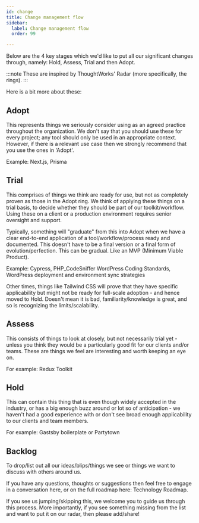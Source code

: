 ```yaml
---
id: change
title: Change management flow
sidebar:
  label: Change management flow
  order: 99

---
```


Below are the 4 key stages which we'd like to put all our significant changes through, namely: Hold, Assess, Trial and then Adopt.

:::note
These are inspired by ThoughtWorks' Radar (more specifically, the rings).
:::

Here is a bit more about these:

## Adopt

This represents things we seriously consider using as an agreed practice throughout the organization. We don't say that you should use these for every project; any tool should only be used in an appropriate context. However, if there is a relevant use case then we strongly recommend that you use the ones in 'Adopt'.

Example: Next.js, Prisma

## Trial

This comprises of things we think are ready for use, but not as completely proven as those in the Adopt ring. We think of applying these things on a trial basis, to decide whether they should be part of our toolkit/workflow. Using these on a client or a production environment requires senior oversight and support.

Typically, something will "graduate" from this into Adopt when we have a clear end-to-end application of a tool/workflow/process ready and documented. This doesn't have to be a final version or a final form of evolution/perfection. This can be gradual. Like an MVP (Minimum Viable Product).

Example: Cypress, PHP_CodeSniffer WordPress Coding Standards, WordPress deployment and environment sync strategies

Other times, things like Tailwind CSS will prove that they have specific applicability but might not be ready for full-scale adoption - and hence moved to Hold. Doesn't mean it is bad, familiarity/knowledge is great, and so is recognizing the limits/scalability.

## Assess

This consists of things to look at closely, but not necessarily trial yet - unless you think they would be a particularly good fit for our clients and/or teams. These are things we feel are interesting and worth keeping an eye on.

For example: Redux Toolkit

## Hold

This can contain this thing that is even though widely accepted in the industry, or has a big enough buzz around or lot so of anticipation - we haven't had a good experience with or don't see broad enough applicability to our clients and team members.

For example: Gastsby boilerplate or Partytown

## Backlog

To drop/list out all our ideas/blips/things we see or things we want to discuss with others around us.

If you have any questions, thoughts or suggestions then feel free to engage in a conversation here, or on the full roadmap here: Technology Roadmap.

If you see us jumping/skipping this, we welcome you to guide us through this process. More importantly, if you see something missing from the list and want to put it on our radar, then please add/share!
